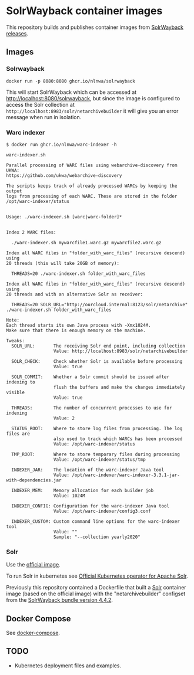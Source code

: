 # SolrWayback container images

This repository builds and publishes container images from [SolrWayback releases](https://github.com/netarchivesuite/solrwayback/releases).

## Images

### Solrwayback

```shell
docker run -p 8080:8080 ghcr.io/nlnwa/solrwayback
```

This will start SolrWayback which can be accessed at <http://localhost:8080/solrwayback>, but since the image is configured to access the Solr collection at `http://localhost:8983/solr/netarchivebuilder` it will give you an error message when run in isolation.

### Warc indexer

```shell
$ docker run ghcr.io/nlnwa/warc-indexer -h

warc-indexer.sh

Parallel processing of WARC files using webarchive-discovery from UKWA:
https://github.com/ukwa/webarchive-discovery

The scripts keeps track of already processed WARCs by keeping the output
logs from processing of each WARC. These are stored in the folder
/opt/warc-indexer/status


Usage: ./warc-indexer.sh [warc|warc-folder]*


Index 2 WARC files:

  ./warc-indexer.sh mywarcfile1.warc.gz mywarcfile2.warc.gz

Index all WARC files in "folder_with_warc_files" (recursive descend) using
20 threads (this will take 20GB of memory):

  THREADS=20 ./warc-indexer.sh folder_with_warc_files

Index all WARC files in "folder_with_warc_files" (recursive descend) using
20 threads and with an alternative Solr as receiver:

  THREADS=20 SOLR_URL="http://ourcloud.internal:8123/solr/netarchive" ./warc-indexer.sh folder_with_warc_files

Note:
Each thread starts its own Java process with -Xmx1024M.
Make sure that there is enough memory on the machine.

Tweaks:
  SOLR_URL:       The receiving Solr end point, including collection
                  Value: http://localhost:8983/solr/netarchivebuilder

  SOLR_CHECK:     Check whether Solr is available before processing
                  Value: true

  SOLR_COMMIT:    Whether a Solr commit should be issued after indexing to
                  flush the buffers and make the changes immediately visible
                  Value: true

  THREADS:        The number of concurrent processes to use for indexing
                  Value: 2

  STATUS_ROOT:    Where to store log files from processing. The log files are
                  also used to track which WARCs has been processed
                  Value: /opt/warc-indexer/status

  TMP_ROOT:       Where to store temporary files during processing
                  Value: /opt/warc-indexer/status/tmp

  INDEXER_JAR:    The location of the warc-indexer Java tool
                  Value: /opt/warc-indexer/warc-indexer-3.3.1-jar-with-dependencies.jar

  INDEXER_MEM:    Memory allocation for each builder job
                  Value: 1024M

  INDEXER_CONFIG: Configuration for the warc-indexer Java tool
                  Value: /opt/warc-indexer/config3.conf

  INDEXER_CUSTOM: Custom command line options for the warc-indexer tool
                  Value: ""
                  Sample: "--collection yearly2020"
```

### Solr

Use the [official image](https://hub.docker.com/_/solr).

To run Solr in kubernetes see [Official Kubernetes operator for Apache Solr](https://github.com/apache/solr-operator).

Previously this repository contained a Dockerfile that built a [Solr](https://solr.apache.org/guide/solr/latest/index.html) container image (based on the official image) with the "netarchivebuilder" configset from the [SolrWayback bundle version 4.4.2](https://github.com/netarchivesuite/solrwayback/releases/tag/4.4.2).

## Docker Compose

See [docker-compose](./docker-compose/).

## TODO

- Kubernetes deployment files and examples.
